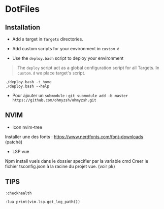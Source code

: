 # DotFiles

## Installation

- Add a target in `Targets` directories.
- Add custom scripts for your environment in `custom.d`

- Use the `deploy.bash` script to deploy your environment

> The `deploy` script act as a global configuration script for all Targets. In `custom.d` we place target's script. 

```shell
./deploy.bash -t home
./deploy.bash --help
```

* Pour ajouter un `submodule` : `git submodule add -b master https://github.com/ohmyzsh/ohmyzsh.git`

## NVIM

* Icon nvim-tree 

Installer une des fonts : https://www.nerdfonts.com/font-downloads (patché)

* LSP vue

Npm install vuels dans le dossier specifier par la variable cmd
Creer le fichier tsconfig.json à la racine du projet vue. (voir pk)

## TIPS

```vim
:checkhealth
```

```vim
:lua print(vim.lsp.get_log_path())
```
